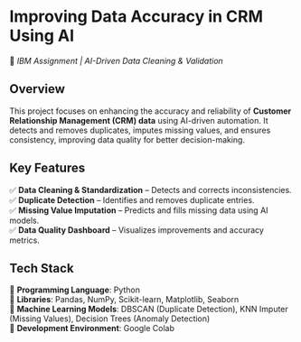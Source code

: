 # **Improving Data Accuracy in CRM Using AI**  

🚀 *IBM Assignment | AI-Driven Data Cleaning & Validation*  

## **Overview**  
This project focuses on enhancing the accuracy and reliability of **Customer Relationship Management (CRM) data** using AI-driven automation. It detects and removes duplicates, imputes missing values, and ensures consistency, improving data quality for better decision-making.  

## **Key Features**  
✅ **Data Cleaning & Standardization** – Detects and corrects inconsistencies.  
✅ **Duplicate Detection** – Identifies and removes duplicate entries.  
✅ **Missing Value Imputation** – Predicts and fills missing data using AI models.  
✅ **Data Quality Dashboard** – Visualizes improvements and accuracy metrics.    

## **Tech Stack**  
🔹 **Programming Language**: Python  
🔹 **Libraries**: Pandas, NumPy, Scikit-learn, Matplotlib, Seaborn  
🔹 **Machine Learning Models**: DBSCAN (Duplicate Detection), KNN Imputer (Missing Values), Decision Trees (Anomaly Detection)  
🔹 **Development Environment**: Google Colab 


